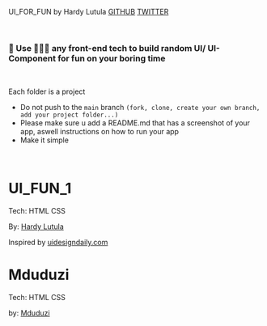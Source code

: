 UI_FOR_FUN by Hardy Lutula [GITHUB](https://github.com/dylut2000) [TWITTER](https://twitter.com/dylut2000)

<br />

### 🤔 Use 🤷🏻‍♂️ any front-end tech to build random UI/ UI-Component for fun on your boring time

<br />

Each folder is a project
- Do not push to the `main` branch `(fork, clone, create your own branch, add your project folder...)`
- Please make sure u add a README.md that has a screenshot of your app, aswell instructions on how to run your app
- Make it simple

<br />

# UI_FUN_1
Tech: HTML CSS

By: [Hardy Lutula](https://twitter.com/dylut2000)

Inspired by [uidesigndaily.com](https://uidesigndaily.com/posts/figma-users-list-card-day-1542)


# Mduduzi

Tech: HTML CSS

by: [Mduduzi](https://github.com/mduduzi01)



